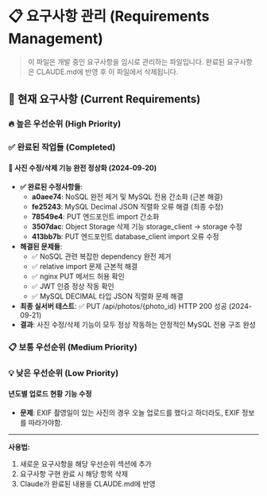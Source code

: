 # 📋 요구사항 관리 (Requirements Management)

> 이 파일은 개발 중인 요구사항을 임시로 관리하는 파일입니다.
> 완료된 요구사항은 CLAUDE.md에 반영 후 이 파일에서 삭제됩니다.

## 📌 현재 요구사항 (Current Requirements)
### 🔥 높은 우선순위 (High Priority)
<!-- 긴급하게 처리해야 할 요구사항들 -->



### ✅ 완료된 작업들 (Completed)

#### 🎉 사진 수정/삭제 기능 완전 정상화 (2024-09-20)
- **✅ 완료된 수정사항들**:
  - **a0aee74**: NoSQL 완전 제거 및 MySQL 전용 간소화 (근본 해결)
  - **fe25243**: MySQL Decimal JSON 직렬화 오류 해결 (최종 수정)
  - **78549e4**: PUT 엔드포인트 import 간소화
  - **3507dac**: Object Storage 삭제 기능 storage_client → storage 수정
  - **413bb7b**: PUT 엔드포인트 database_client import 오류 수정
- **해결된 문제들**:
  - ✅ NoSQL 관련 복잡한 dependency 완전 제거
  - ✅ relative import 문제 근본적 해결
  - ✅ nginx PUT 메서드 허용 확인
  - ✅ JWT 인증 정상 작동 확인
  - ✅ MySQL DECIMAL 타입 JSON 직렬화 문제 해결
- **최종 실서버 테스트**: ✅ PUT /api/photos/{photo_id} HTTP 200 성공 (2024-09-21)
- **결과**: 사진 수정/삭제 기능이 모두 정상 작동하는 안정적인 MySQL 전용 구조 완성

### 📋 보통 우선순위 (Medium Priority)
<!-- 일반적인 기능 개선 및 추가 요구사항들 -->

### 💡 낮은 우선순위 (Low Priority)
<!-- 나중에 고려해볼 수 있는 요구사항들 -->
#### 년도별 업로드 현황 기능 수정
- **문제**: EXIF 촬영일이 있는 사진의 경우 오늘 업로드를 했다고 하더라도, EXIF 정보를 따라가야함.

---
**사용법:**
1. 새로운 요구사항을 해당 우선순위 섹션에 추가
2. 요구사항 구현 완료 시 해당 항목 삭제
3. Claude가 완료된 내용을 CLAUDE.md에 반영
